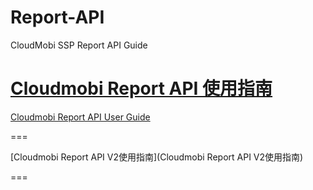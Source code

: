 # Report-API
CloudMobi SSP Report API Guide

[Cloudmobi Report API 使用指南](SSP-接口信息.md)
===

[Cloudmobi Report API User Guide](cloudmobi_reporting_api_en.md)

===

[Cloudmobi Report API V2使用指南](Cloudmobi Report API V2使用指南)

===
